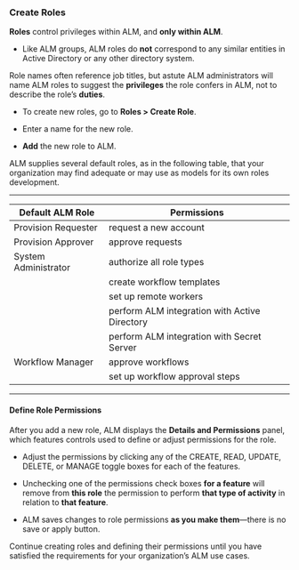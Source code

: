 ﻿[title]: # (Create Roles)
[tags]: # (Account  Manager,ALM,)
[priority]: # (5320)

### Create Roles

**Roles** control privileges within ALM, and **only within ALM**.

* Like ALM groups, ALM roles do **not** correspond to any similar entities in Active Directory or any other directory system.

Role names often reference job titles, but astute ALM administrators will name ALM roles to suggest the **privileges** the role confers in ALM, not to describe the role’s **duties**.

* To create new roles, go to **Roles \> Create Role**.

* Enter a name for the new role.

* **Add** the new role to ALM.

ALM supplies several default roles, as in the following table, that your organization may find adequate or may use as models for its own roles development.
  
----
  
| Default ALM Role     | Permissions                                      | 
|----------------------|--------------------------------------------------|
| Provision Requester  | request a new account                            |
| Provision Approver   | approve requests                                 |
| System Administrator | authorize all role types                         |
|                      | create workflow templates                        |
|                      | set up remote workers                            |
|                      | perform ALM integration with Active Directory    |
|                      | perform ALM integration with Secret Server       |
| Workflow Manager     | approve workflows                                |
|                      | set up workflow approval steps                   |                                                                                                              
  
----
  
#### Define Role Permissions

After you add a new role, ALM displays the **Details and Permissions** panel, which features controls used to define or adjust permissions for the role.

* Adjust the permissions by clicking any of the CREATE, READ, UPDATE, DELETE, or MANAGE toggle boxes for each of the features.

* Unchecking one of the permissions check boxes **for a feature** will remove from **this role** the permission to perform **that type of activity** in relation to **that feature**.

* ALM saves changes to role permissions **as you make them**—there is no save or apply button.

Continue creating roles and defining their permissions until you have satisfied the requirements for your organization’s ALM use cases.


